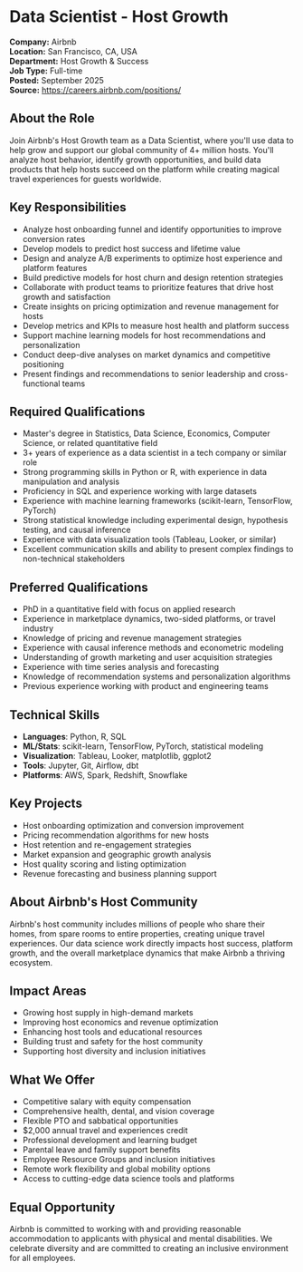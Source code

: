 # Data Scientist - Host Growth

**Company:** Airbnb  
**Location:** San Francisco, CA, USA  
**Department:** Host Growth & Success  
**Job Type:** Full-time  
**Posted:** September 2025  
**Source:** https://careers.airbnb.com/positions/

## About the Role

Join Airbnb's Host Growth team as a Data Scientist, where you'll use data to help grow and support our global community of 4+ million hosts. You'll analyze host behavior, identify growth opportunities, and build data products that help hosts succeed on the platform while creating magical travel experiences for guests worldwide.

## Key Responsibilities

- Analyze host onboarding funnel and identify opportunities to improve conversion rates
- Develop models to predict host success and lifetime value
- Design and analyze A/B experiments to optimize host experience and platform features
- Build predictive models for host churn and design retention strategies
- Collaborate with product teams to prioritize features that drive host growth and satisfaction
- Create insights on pricing optimization and revenue management for hosts
- Develop metrics and KPIs to measure host health and platform success
- Support machine learning models for host recommendations and personalization
- Conduct deep-dive analyses on market dynamics and competitive positioning
- Present findings and recommendations to senior leadership and cross-functional teams

## Required Qualifications

- Master's degree in Statistics, Data Science, Economics, Computer Science, or related quantitative field
- 3+ years of experience as a data scientist in a tech company or similar role
- Strong programming skills in Python or R, with experience in data manipulation and analysis
- Proficiency in SQL and experience working with large datasets
- Experience with machine learning frameworks (scikit-learn, TensorFlow, PyTorch)
- Strong statistical knowledge including experimental design, hypothesis testing, and causal inference
- Experience with data visualization tools (Tableau, Looker, or similar)
- Excellent communication skills and ability to present complex findings to non-technical stakeholders

## Preferred Qualifications

- PhD in a quantitative field with focus on applied research
- Experience in marketplace dynamics, two-sided platforms, or travel industry
- Knowledge of pricing and revenue management strategies
- Experience with causal inference methods and econometric modeling
- Understanding of growth marketing and user acquisition strategies
- Experience with time series analysis and forecasting
- Knowledge of recommendation systems and personalization algorithms
- Previous experience working with product and engineering teams

## Technical Skills

- **Languages**: Python, R, SQL
- **ML/Stats**: scikit-learn, TensorFlow, PyTorch, statistical modeling
- **Visualization**: Tableau, Looker, matplotlib, ggplot2
- **Tools**: Jupyter, Git, Airflow, dbt
- **Platforms**: AWS, Spark, Redshift, Snowflake

## Key Projects

- Host onboarding optimization and conversion improvement
- Pricing recommendation algorithms for new hosts
- Host retention and re-engagement strategies
- Market expansion and geographic growth analysis
- Host quality scoring and listing optimization
- Revenue forecasting and business planning support

## About Airbnb's Host Community

Airbnb's host community includes millions of people who share their homes, from spare rooms to entire properties, creating unique travel experiences. Our data science work directly impacts host success, platform growth, and the overall marketplace dynamics that make Airbnb a thriving ecosystem.

## Impact Areas

- Growing host supply in high-demand markets
- Improving host economics and revenue optimization
- Enhancing host tools and educational resources
- Building trust and safety for the host community
- Supporting host diversity and inclusion initiatives

## What We Offer

- Competitive salary with equity compensation
- Comprehensive health, dental, and vision coverage
- Flexible PTO and sabbatical opportunities
- $2,000 annual travel and experiences credit
- Professional development and learning budget
- Parental leave and family support benefits
- Employee Resource Groups and inclusion initiatives
- Remote work flexibility and global mobility options
- Access to cutting-edge data science tools and platforms

## Equal Opportunity

Airbnb is committed to working with and providing reasonable accommodation to applicants with physical and mental disabilities. We celebrate diversity and are committed to creating an inclusive environment for all employees.